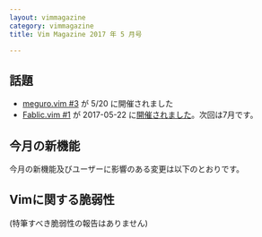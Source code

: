 ```yaml
---
layout: vimmagazine
category: vimmagazine
title: Vim Magazine 2017 年 5 月号

---
```


## 話題

* [meguro.vim #3](https://megurovim.connpass.com/event/53990/) が 5/20 に開催されました
* [Fablic.vim #1](https://connpass.com/event/56803/) が 2017-05-22 に[開催されました](http://in.fablic.co.jp/entry/2017-05-fablic.vim)。次回は7月です。

## 今月の新機能

今月の新機能及びユーザーに影響のある変更は以下のとおりです。

## Vimに関する脆弱性

(特筆すべき脆弱性の報告はありません)
